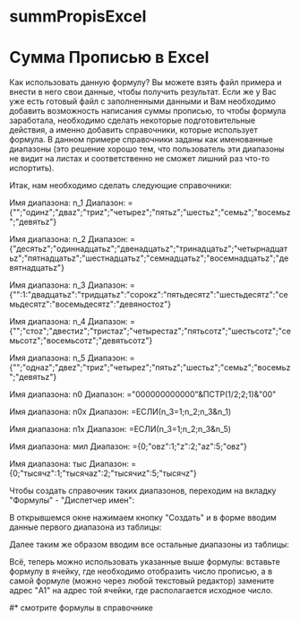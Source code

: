 # summPropisExcel
# Сумма Прописью в Excel

Как использовать данную формулу?
Вы можете взять файл примера и внести в него свои данные, чтобы получить результат.
Если же у Вас уже есть готовый файл с заполненными данными и Вам необходимо добавить возможность написания суммы прописью, то чтобы формула заработала, необходимо сделать некоторые подготовительные действия, а именно добавить справочники, которые использует формула. В данном примере справочники заданы как именованные диапазоны (это решение хорошо тем, что пользователь эти диапазоны не видит на листах и соответственно не сможет лишний раз что-то испортить).

Итак, нам необходимо сделать следующие справочники:

Имя диапазона: n_1
Диапазон: ={"";"одинz";"дваz";"триz";"четыреz";"пятьz";"шестьz";"семьz";"восемьz";"девятьz"}

Имя диапазона: n_2
Диапазон: ={"десятьz";"одиннадцатьz";"двенадцатьz";"тринадцатьz";"четырнадцатьz";"пятнадцатьz";"шестнадцатьz";"семнадцатьz";"восемнадцатьz";"девятнадцатьz"}

Имя диапазона: n_3
Диапазон: ={"":1:"двадцатьz":"тридцатьz":"сорокz":"пятьдесятz":"шестьдесятz":"семьдесятz":"восемьдесятz":"девяностоz"}

Имя диапазона: n_4
Диапазон: ={"";"стоz";"двестиz";"тристаz";"четырестаz";"пятьсотz";"шестьсотz";"семьсотz";"восемьсотz";"девятьсотz"}

Имя диапазона: n_5
Диапазон: ={"";"однаz";"двеz";"триz";"четыреz";"пятьz";"шестьz";"семьz";"восемьz";"девятьz"}

Имя диапазона: n0
Диапазон: ="000000000000"&ПСТР(1/2;2;1)&"00"

Имя диапазона: n0x
Диапазон: =ЕСЛИ(n_3=1;n_2;n_3&n_1)

Имя диапазона: n1x
Диапазон: =ЕСЛИ(n_3=1;n_2;n_3&n_5)

Имя диапазона: мил
Диапазон: ={0;"овz":1;"z":2;"аz":5;"овz"}

Имя диапазона: тыс
Диапазон: ={0;"тысячz":1;"тысячаz":2;"тысячиz":5;"тысячz"}

Чтобы создать справочник таких диапазонов, переходим на вкладку "Формулы" - "Диспетчер имен":



В открывшемся окне нажимаем кнопку "Создать" и в форме вводим данные первого диапазона из таблицы:



Далее таким же образом вводим все остальные диапазоны из таблицы:



Всё, теперь можно использовать указанные выше формулы: вставьте формулу в ячейку,
где необходимо отобразить число прописью, а в самой формуле (можно через любой текстовый редактор)
замените адрес "A1" на адрес той ячейки, где располагается исходное число.

#* смотрите формулы в справочнике
